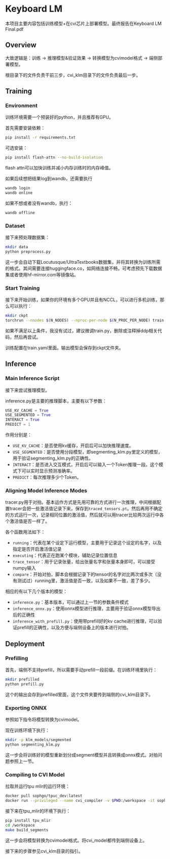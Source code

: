 # Keyboard LM

本项目主要内容包括训练模型+在cvi芯片上部署模型。最终报告在Keyboard LM Final.pdf

## Overview

大致逻辑是：训练 -> 推理模型&验证效果 -> 转换模型为cvimodel格式 -> 端侧部署模型。

根目录下的文件负责干前三步，cvi_klm目录下的文件负责最后一步。

## Training

### Environment

训练环境需要一个预装好的python，并且推荐有GPU。

首先需要安装依赖：

```bash
pip install -r requirements.txt
```

可选安装：

```bash
pip install flash-attn --no-build-isolation
```

flash attn可以加快训练并减小内存训练时的内存峰值。

如果后续想把结果log到wandb，还需要执行

```bash
wandb login
wandb online
```

如果不想或者没有wandb，执行：

```bash
wandb offline
```

### Dataset

接下来预处理数据集：

```bash
mkdir data
python preprocess.py
```

这一步会自动下载Locutusque/UltraTextbooks数据集，并将其转换为训练所需的格式。其间需要连接huggingface.co，如网络连接不畅，可考虑预先下载数据集或者使用hf-mirror.com等镜像站。

### Start Training

接下来开始训练，如果你的环境有多个GPU并且有NCCL，可以进行多机训练，那么可以执行：

```bash
mkdir ckpt
torchrun --nnodes $(N_NODES) --nproc-per-node $(N_PROC_PER_NODE) train.py --config train.yaml
```

如果不满足以上条件，我没有试过，建议微调train.py，删除或注释掉ddp相关代码，然后再尝试。

训练配置在train.yaml里面。输出模型会保存到ckpt文件夹。

## Inference

### Main Inference Script

接下来尝试推理模型。

inference.py是主要的推理脚本，主要有以下参数：

```python
USE_KV_CACHE = True
USE_SEGMENTED = True
INTERACT = True
PREDICT = 1
```

作用分别是：
- `USE_KV_CACHE`：是否使用kv缓存，开启后可以加快推理速度。
- `USE_SEGMENTED`：是否使用分段模型，即segmenting_klm.py里定义的模型，用于验证segmenting_klm.py的正确性。
- `INTERACT`：是否进入交互模式，开启后可以输入一个Token推理一段。这个模式下可以实时显示预测准确率。
- `PREDICT`：每次推理多少个Token。

### Aligning Model Inference Modes

tracer.py用于对拍。基本运作方式是先用可靠的方式进行一次推理，中间根据配置tracer会把一些激活值记录下来，保存到`traced_tensors.pt`。然后再用不确定的方式运行一次，记录相同位置的激活值，然后就可以用tracer比较两次运行中各个激活值是否一样了。

各个函数用法如下：
- `running`：代表在某个设定下运行模型，主要用于记录这个设定的名字，以及指定是否开启激活值记录
- `executing`：代表正在跑某个模块，辅助记录位置信息
- `trace_tensor`：用于记录张量，给出张量名字和张量本身即可，可以接受numpy输入
- `compare`：开始对拍，脚本会根据记录下的tensor的名字对比两次或多次（没有测试过）running里，激活值是否一致，以及如果不一致，差了多少。

相应的有以下几个版本的模型：
- `inference.py`：基本版本，可以通过上一节的参数条件模式
- `inference_onnx.py`：使用onnx模型进行推理，主要用于验证onnx模型导出后的正确性
- `inference_with_prefill.py`：使用带prefill好的kv cache进行推理，可以验证prefill的正确性，以及方便与端侧设备上的版本进行对拍。

## Deployment

### Prefilling

首先，端侧不支持prefill，所以需要手动prefill一段前缀。在训练环境里执行：

```bash
mkdir prefilled
python prefill.py
```

这个的输出会存到prefilled里面，这个文件夹要传到端侧的cvi_klm目录下。

### Exporting ONNX

参照如下指令将模型转换为cvimodel。

现在训练环境下执行：

```bash
mkdir -p klm_models/segmented
python segmenting_klm.py
```

这一步会将训练好的模型重新划分成segment模型并且转换成onnx模式。对拍问题参照上一节。

### Compiling to CVI Model

拉取并运行tpu mlir的运行环境：

```bash
docker pull sophgo/tpuc_dev:latest
docker run --privileged --name cvi_compiler -v $PWD:/workspace -it sophgo/tpuc_dev:latest
```

接下来在tpu_mlir的环境下执行：

```bash
pip install tpu_mlir
cd /workspace
make build_segments
```

这一步会将模型转换为cvimodel格式。将cvi_model都传到端侧设备上。

接下来的步骤参见cvi_klm目录的指引。


